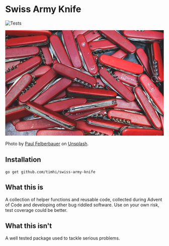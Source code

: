 # Swiss Army Knife

![Tests](https://github.com/TimHi/swiss-army-knife/actions/workflows/tests.yml/badge.svg)  

![Image of multiple red swiss army knifes]("./../assets/paul-felberbauer-tM16SjCYy84-unsplash.jpg)

Photo by [Paul Felberbauer](https://unsplash.com/@servuspaul?utm_source=unsplash&utm_medium=referral&utm_content=creditCopyText) on [Unsplash](https://unsplash.com/photos/tM16SjCYy84?utm_source=unsplash&utm_medium=referral&utm_content=creditCopyText).

## Installation

`go get github.com/timhi/swiss-army-knife` 

## What this is

A collection of helper functions and reusable code, collected during Advent of Code and developing other bug riddled software.
Use on your own risk, test coverage could be better.

## What this isn't

A well tested package used to tackle serious problems.
